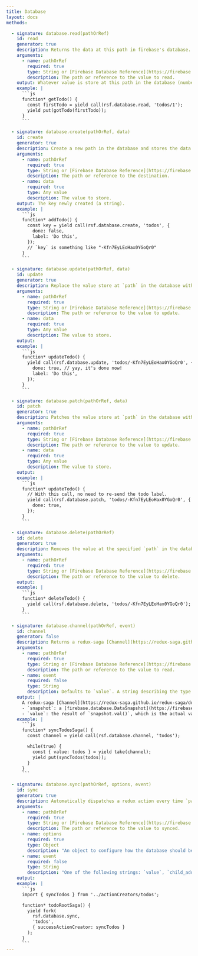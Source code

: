 ```yaml
---
title: Database
layout: docs
methods:

  - signature: database.read(pathOrRef)
    id: read
    generator: true
    description: Returns the data at this path in firebase's database.
    arguments:
      - name: pathOrRef
        required: true
        type: String or [Firebase Database Reference](https://firebase.google.com/docs/reference/js/firebase.database.Reference)
        description: The path or reference to the value to read.
    output: Whatever value is store at this path in the database (number, string, object, etc).
    example: |
      ```js
      function* getTodo() {
        const firstTodo = yield call(rsf.database.read, 'todos/1');
        yield put(gotTodo(firstTodo));
      }
      ```

  - signature: database.create(pathOrRef, data)
    id: create
    generator: true
    description: Create a new path in the database and stores the data there.
    arguments:
      - name: pathOrRef
        required: true
        type: String or [Firebase Database Reference](https://firebase.google.com/docs/reference/js/firebase.database.Reference)
        description: The path or reference to the destination.
      - name: data
        required: true
        type: Any value
        description: The value to store.
    output: The key newly created (a string).
    example: |
      ```js
      function* addTodo() {
        const key = yield call(rsf.database.create, 'todos', {
          done: false,
          label: 'Do this',
        });
        // `key` is something like "-Kfn7EyLEoHax0YGoQr0"
      }
      ```

  - signature: database.update(pathOrRef, data)
    id: update
    generator: true
    description: Replace the value store at `path` in the database with `data`.
    arguments:
      - name: pathOrRef
        required: true
        type: String or [Firebase Database Reference](https://firebase.google.com/docs/reference/js/firebase.database.Reference)
        description: The path or reference to the value to update.
      - name: data
        required: true
        type: Any value
        description: The value to store.
    output:
    example: |
      ```js
      function* updateTodo() {
        yield call(rsf.database.update, 'todos/-Kfn7EyLEoHax0YGoQr0', {
          done: true, // yay, it's done now!
          label: 'Do this',
        });
      }
      ```

  - signature: database.patch(pathOrRef, data)
    id: patch
    generator: true
    description: Patches the value store at `path` in the database with `data`. Like `database.update` but doesn't remove unmentionned keys.
    arguments:
      - name: pathOrRef
        required: true
        type: String or [Firebase Database Reference](https://firebase.google.com/docs/reference/js/firebase.database.Reference)
        description: The path or reference to the value to update.
      - name: data
        required: true
        type: Any value
        description: The value to store.
    output:
    example: |
      ```js
      function* updateTodo() {
        // With this call, no need to re-send the todo label.
        yield call(rsf.database.patch, 'todos/-Kfn7EyLEoHax0YGoQr0', {
          done: true,
        });
      }
      ```

  - signature: database.delete(pathOrRef)
    id: delete
    generator: true
    description: Removes the value at the specified `path` in the database.
    arguments:
      - name: pathOrRef
        required: true
        type: String or [Firebase Database Reference](https://firebase.google.com/docs/reference/js/firebase.database.Reference)
        description: The path or reference to the value to delete.
    output:
    example: |
      ```js
      function* deleteTodo() {
        yield call(rsf.database.delete, 'todos/-Kfn7EyLEoHax0YGoQr0');
      }
      ```

  - signature: database.channel(pathOrRef, event)
    id: channel
    generator: false
    description: Returns a redux-saga [Channel](https://redux-saga.github.io/redux-saga/docs/advanced/Channels.html) which emits every change at the specified path in the database.
    arguments:
      - name: pathOrRef
        required: true
        type: String or [Firebase Database Reference](https://firebase.google.com/docs/reference/js/firebase.database.Reference)
        description: The path or reference to the value to read.
      - name: event
        required: false
        type: String
        description: Defaults to `value`. A string describing the type of event to listen for. Options includes `value`, `child_added`, `child_removed`, `child_changed` and `child_moved`. See [Reference.on](https://firebase.google.com/docs/reference/js/firebase.database.Reference#on) documentation for more information.
    output: |
      A redux-saga [Channel](https://redux-saga.github.io/redux-saga/docs/advanced/Channels.html) which emits every change at the specified path in the database. The emitted value is an object with two keys:
      - `snapshot`: a [firebase.database.DataSnapshot](https://firebase.google.com/docs/reference/js/firebase.database.DataSnapshot) ;
      - `value`: the result of `snapshot.val()`, which is the actual value stored in the database (any type).
    example: |
      ```js
      function* syncTodosSaga() {
        const channel = yield call(rsf.database.channel, 'todos');

        while(true) {
          const { value: todos } = yield take(channel);
          yield put(syncTodos(todos));
        }
      }
      ```

  - signature: database.sync(pathOrRef, options, event)
    id: sync
    generator: true
    description: Automatically dispatches a redux action every time `path` changes.
    arguments:
      - name: pathOrRef
        required: true
        type: String or [Firebase Database Reference](https://firebase.google.com/docs/reference/js/firebase.database.Reference)
        description: The path or reference to the value to synced.
      - name: options
        required: true
        type: Object
        description: "An object to configure how the database should be synchronised. It must contain at least the `successActionCreator` which must take a single argument being the value read from the firebase reference. The other possible options are `failureActionCreator` which is called on channel errors and `transform` which is an optional transformer function to be applied to the value before it's passed to the action creator. Default to the identity function (`x => x`)."
      - name: event
        required: false
        type: String
        description: "One of the following strings: `value`, `child_added`, `child_changed`, `child_removed`, or `child_moved`. Defaults to `value`. More details on the [Reference.on doc](https://firebase.google.com/docs/reference/js/firebase.database.Reference#on)."
    output:
    example: |
      ```js
      import { syncTodos } from '../actionCreators/todos';

      function* todoRootSaga() {
        yield fork(
          rsf.database.sync,
          'todos',
          { successActionCreator: syncTodos }
        );
      }
      ```
---
```


